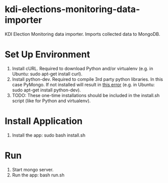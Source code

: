 kdi-elections-monitoring-data-importer
======================================

KDI Election Monitoring data importer. Imports collected data to MongoDB.

Set Up Environment
==================
1. Install cURL. Required to download Python and/or virtualenv (e.g. in Ubuntu: sudo apt-get install curl).
2. Install python-dev. Required to compile 3rd party python libraries. In this case PyMongo. If not installed will result in [this error](http://www.cyberciti.biz/faq/debian-ubuntu-linux-python-h-file-not-found-error-solution/) (e.g. in Ubuntu: sudo apt-get install python-dev).
3. TODO: These one-time installations should be included in the install.sh script (like for Python and virtualenv).

Install Application
===================
1. Install the app: sudo bash install.sh

Run
===
1. Start mongo server.
2. Run the app: bash run.sh

